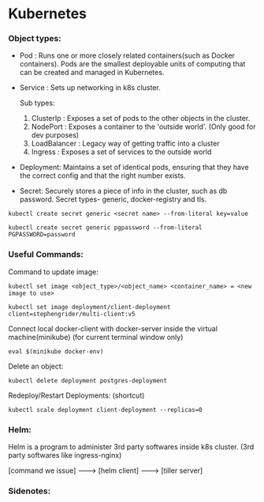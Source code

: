 

# Kubernetes

### Object types:

- Pod : Runs one or more closely related containers(such as Docker containers).
Pods are the smallest deployable units of computing that can be created and managed in Kubernetes.

- Service : Sets up networking in k8s cluster.

    Sub types:

    1. ClusterIp     : Exposes a set of pods to the other objects in the cluster.
    2. NodePort      : Exposes a container to the 'outside world'. (Only good for dev purposes)
    3. LoadBalancer  : Legacy way of getting traffic into a cluster
    4. Ingress       : Exposes a set of services to the outside world
 
- Deployment: Maintains a set of identical pods, ensuring that they have the correct config and that the right number exists.

- Secret: Securely stores a piece of info in the cluster, such as db password. Secret types- generic, docker-registry and tls.
```
kubectl create secret generic <secret name> --from-literal key=value

kubectl create secret generic pgpassword --from-literal PGPASSWORD=password
```
 





 ### Useful Commands:
 Command to update image:
 ```
 kubectl set image <object_type>/<object_name> <container_name> = <new image to use>

 kubectl set image deployment/client-deployment client=stephengrider/multi-client:v5
 ```

 Connect local docker-client with docker-server inside the virtual machine(minikube) (for current terminal window only)
 ```
 eval $(minikube docker-env)
 ```

 Delete an object:
 ```
 kubectl delete deployment postgres-deployment
 ```

Redeploy/Restart Deployments: (shortcut)
```
kubectl scale deployment client-deployment --replicas=0
```

### Helm:
Helm is a program to administer 3rd party softwares inside k8s cluster.
(3rd party softwares like ingress-nginx)

[command we issue] ---> [helm client] ---> [tiller server]

 ### Sidenotes:

